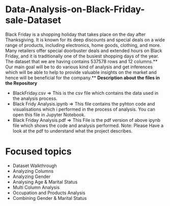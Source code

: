 # Data-Analysis-on-Black-Friday-sale-Dataset
Black Friday is a shopping holiday  that takes place on the day after Thanksgiving. It is known for its deep discounts and special deals on a wide range of products, including electronics, home goods, clothing, and more. Many retailers offer special doorbuster deals and extended hours on Black Friday, and it is traditionally one of the busiest shopping days of the year. 
The dataset that we are having contains 537578 rows and 12 columns.**
Our main goal will be to do various kind of analysis and get inferences which will be able to help to provide valuable insights on the market and hence will be beneficial for the company.**
**Description about the files in the Repository**
- BlackFriday.csv => This is the csv file which contains the data used in the analysis process.
- Black Fridy Analysis.ipynb => This file contains the pyhton code and visualisations which i performed in the process of analysis. You can open this file in Jupyter Notebook.
- Black Friday Analysis.pdf => This File is the pdf version of above ipynb file which shows the code and analysis performed.
Note: Please Have a look at the pdf to understand what the project describes.

# Focused topics
- Dataset Walkthrough
- Analyzing Columns
- Analyzing Gender
- Analysing Age & Marital Status
- Multi Column Analysis
- Occupation and Products Analysis
- Combining Gender & Marital Status

 
